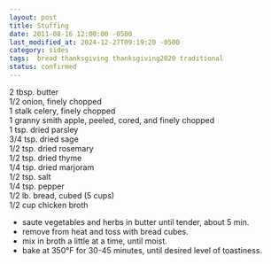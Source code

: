 ```yaml
---
layout: post
title: Stuffing
date: 2011-08-16 12:00:00 -0500
last_modified_at: 2024-12-27T09:19:20 -0500
category: sides
tags:  bread thanksgiving thanksgiving2020 traditional
status: confirmed
---
```

2 tbsp. butter  
1/2 onion, finely chopped  
1 stalk celery, finely chopped  
1 granny smith apple, peeled, cored, and finely chopped  
1 tsp. dried parsley  
3/4 tsp. dried sage  
1/2 tsp. dried rosemary  
1/2 tsp. dried thyme  
1/4 tsp. dried marjoram  
1/2 tsp. salt  
1/4 tsp. pepper  
1/2 lb. bread, cubed (5 cups)  
1/2 cup chicken broth  

* saute vegetables and herbs in butter until tender, about 5 min.
* remove from heat and toss with bread cubes.
* mix in broth a little at a time, until moist.
* bake at 350°F for 30-45 minutes, until desired level of toastiness.
